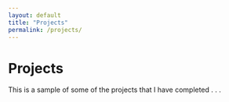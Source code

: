 ```yaml
---
layout: default
title: "Projects"
permalink: /projects/
---
```


# Projects

This is a sample of some of the projects that I have completed . . .
